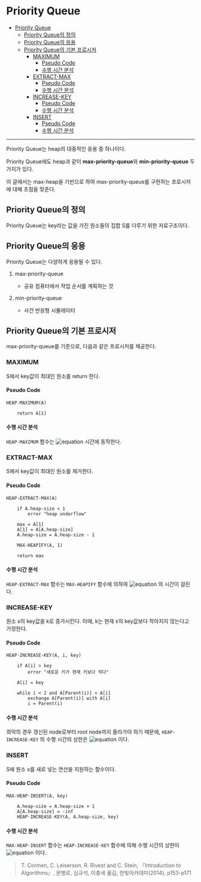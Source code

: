 # Priority Queue

- [Priority Queue](#priority-queue)
  - [Priority Queue의 정의](#priority-queue의-정의)
  - [Priority Queue의 응용](#priority-queue의-응용)
  - [Priority Queue의 기본 프로시저](#priority-queue의-기본-프로시저)
    - [MAXIMUM](#maximum)
      - [Pseudo Code](#pseudo-code)
      - [수행 시간 분석](#수행-시간-분석)
    - [EXTRACT-MAX](#extract-max)
      - [Pseudo Code](#pseudo-code-1)
      - [수행 시간 분석](#수행-시간-분석-1)
    - [INCREASE-KEY](#increase-key)
      - [Pseudo Code](#pseudo-code-2)
      - [수행 시간 분석](#수행-시간-분석-2)
    - [INSERT](#insert)
      - [Pseudo Code](#pseudo-code-3)
      - [수행 시간 분석](#수행-시간-분석-3)

****

Priority Queue는 heap의 대중적인 응용 중 하나이다.

Priority Queue에도 heap과 같이 **max-priority-queue**와 **min-priority-queue** 두 가지가 있다.

이 글에서는 max-heap을 기반으로 하여 max-priority-queue를 구현하는 프로시저에 대해 초점을 맞춘다.

## Priority Queue의 정의

Priority Queue는 key라는 값을 가진 원소들의 집합 S를 다루기 위한 자료구조이다.

## Priority Queue의 응용

Priority Queue는 다양하게 응용될 수 있다.

1. max-priority-queue

   - 공유 컴퓨터에서 작업 순서를 계획하는 것

2. min-priority-queue

    - 사건 반응형 시뮬레이터

## Priority Queue의 기본 프로시저

max-priority-queue를 기준으로, 다음과 같은 프로시저를 제공한다.

### MAXIMUM

S에서 key값이 최대인 원소를 return 한다.

#### Pseudo Code

```
HEAP-MAXIMUM(A)

    return A[1]
```

#### 수행 시간 분석

`HEAP-MAXIMUM` 함수는 ![equation](https://latex.codecogs.com/svg.latex?\theta(1)) 시간에 동작한다.

### EXTRACT-MAX

S에서 key값이 최대인 원소를 제거한다.

#### Pseudo Code

```
HEAP-EXTRACT-MAX(A)

    if A.heap-size < 1
        error "heap underflow"

    max = A[1]
    A[1] = A[A.heap-size]
    A.heap-size = A.heap-size - 1

    MAX-HEAPIFY(A, 1)

    return max
```

#### 수행 시간 분석

`HEAP-EXTRACT-MAX` 함수는 `MAX-HEAPIFY` 함수에 의하여 ![equation](https://latex.codecogs.com/svg.latex?O(\log{n})) 의 시간이 걸린다.

### INCREASE-KEY

원소 x의 key값을 k로 증가시킨다. 이때, k는 현재 x의 key값보다 작아지지 않는다고 가정한다.

#### Pseudo Code

```
HEAP-INCREASE-KEY(A, i, key)

    if A[i] > key
        error "새로운 키가 현재 키보다 작다"

    A[i] = key

    while i < 2 and A[Parent(i)] < A[i]
        exchange A[Parent(i)] with A[i]
        i = Parent(i)
```

#### 수행 시간 분석

최악의 경우 갱신된 node로부터 root node까지 올라가야 하기 때문에, `HEAP-INCREASE-KEY` 의 수행 시간의 상한은 ![equation](https://latex.codecogs.com/svg.latex?O(\log{n})) 이다.

### INSERT

S에 원소 x를 새로 넣는 연산을 지원하는 함수이다.

#### Pseudo Code

```
MAX-HEAP-INSERT(A, key)

    A.heap-size = A.heap-size + 1
    A[A.heap-size] = -inf
    HEAP-INCREASE-KEY(A, A.heap-size, key)
```

#### 수행 시간 분석

`MAX-HEAP-INSERT` 함수는 `HEAP-INCREASE-KEY` 함수에 의해 수행 시간의 상한이 ![equation](https://latex.codecogs.com/svg.latex?O(\log{n})) 이다.

>   T. Cormen, C. Leiserson, R. Rivest and C. Stein, 『Introduction to Algorithms』, 문병로, 심규석, 이충세 옮김, 한빛아카데미(2014), p153-p171<br>